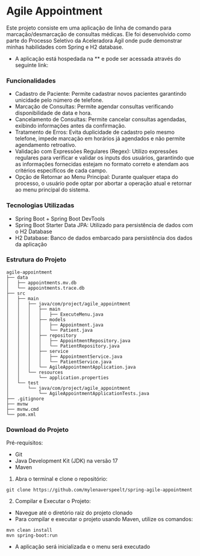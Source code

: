 # Agile Appointment

Este projeto consiste em uma aplicação de linha de comando para marcação/desmarcação de consultas médicas. Ele foi desenvolvido como parte do Processo Seletivo da Aceleradora Ágil onde pude demonstrar minhas habilidades com Spring e H2 database.

- A aplicação está hospedada na ** e pode ser acessada através do seguinte link:

### Funcionalidades

- Cadastro de Paciente: Permite cadastrar novos pacientes garantindo unicidade pelo número de telefone.
- Marcação de Consultas: Permite agendar consultas verificando disponibilidade de data e hora.
- Cancelamento de Consultas: Permite cancelar consultas agendadas, exibindo informações antes da confirmação.
- Tratamento de Erros: Evita duplicidade de cadastro pelo mesmo telefone, impede marcação em horários já agendados e não permite agendamento retroativo.
- Validação com Expressões Regulares (Regex): Utilizo expressões regulares para verificar e validar os inputs dos usuários, garantindo que as informações fornecidas estejam no formato correto e atendam aos critérios específicos de cada campo.
- Opção de Retornar ao Menu Principal: Durante qualquer etapa do processo, o usuário pode optar por abortar a operação atual e retornar ao menu principal do sistema.

### Tecnologias Utilizadas

- Spring Boot + Spring Boot DevTools
- Spring Boot Starter Data JPA: Utilizado para persistência de dados com o H2 Database
- H2 Database: Banco de dados embarcado para persistência dos dados da aplicação

### Estrutura do Projeto

```
agile-appointment
├── data
│   ├── appointments.mv.db
│   └── appointments.trace.db
├── src
│   ├── main
│   │   ├── java/com/project/agile_appointment
│   │   │   ├── main
│   │   │   │   ├── ExecuteMenu.java
│   │   │   ├── models
│   │   │   │   ├── Appointment.java
│   │   │   │   └── Patient.java
│   │   │   ├── repository
│   │   │   │   ├── AppointmentRepository.java
│   │   │   │   └── PatientRepository.java
│   │   │   ├── service
│   │   │   │   ├── AppointmentService.java
│   │   │   │   └── PatientService.java
│   │   │   └── AgileAppointmentApplication.java
│   │   └── resources
│   │       └── application.properties
│   └── test
│       └── java/com/project/agile_appointment
│           └── AgileAppointmentApplicationTests.java
├── .gitignore
├── mvnw
├── mvnw.cmd
└── pom.xml

```

### Download do Projeto

Pré-requisitos:

- Git
- Java Development Kit (JDK) na versão 17
- Maven

1. Abra o terminal e clone o repositório:

```
git clone https://github.com/mylenaverspeelt/spring-agile-appointment
```

2. Compilar e Executar o Projeto:

- Navegue até o diretório raiz do projeto clonado
- Para compilar e executar o projeto usando Maven, utilize os comandos:

```
mvn clean install
mvn spring-boot:run
```

- A aplicação será inicializada e o menu será executado
